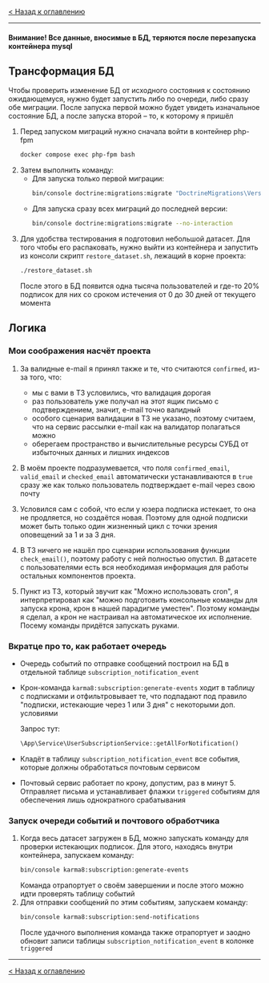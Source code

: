 [< Назад к оглавлению](../README.md)

___

#### Внимание! Все данные, вносимые в БД, теряются после перезапуска контейнера mysql

## Трансформация БД

Чтобы проверить изменение БД от исходного состояния к состоянию ожидающемуся, нужно будет запустить либо по очереди, либо сразу обе миграции.
После запуска первой можно будет увидеть изначальное состояние БД, а после запуска второй – то, к которому я пришёл

  1. Перед запуском миграций нужно сначала войти в контейнер php-fpm
     ```bash
     docker compose exec php-fpm bash
     ```
  2. Затем выполнить команду:
     - Для запуска только первой миграции:
       ```bash
       bin/console doctrine:migrations:migrate "DoctrineMigrations\Version20231125191916" --no-interaction
       ```
     - Для запуска сразу всех миграций до последней версии:
       ```bash
       bin/console doctrine:migrations:migrate --no-interaction
       ```
  3. Для удобства тестирования я подготовил небольшой датасет. Для того чтобы его распаковать, нужно выйти из контейнера
     и запустить из консоли скрипт `restore_dataset.sh`, лежащий в корне проекта:
     ```bash
     ./restore_dataset.sh
     ```
     После этого в БД появится одна тысяча пользователей и где-то 20% подписок для них со сроком истечения от 0 до 30 дней от текущего момента

## Логика

### Мои соображения насчёт проекта

1. За валидные e-mail я принял также и те, что считаются `confirmed`, из-за того, что:
   - мы с вами в ТЗ условились, что валидация дорогая
   - раз пользователь уже получал на этот ящик письмо с подтверждением, значит, e-mail точно валидный
   - особого сценария валидации в ТЗ не указано, поэтому считаем, что на сервис рассылки e-mail как на валидатор полагаться можно
   - оберегаем пространство и вычислительные ресурсы СУБД от избыточных данных и лишних индексов

2. В моём проекте подразумевается, что поля `confirmed_email`, `valid_email` и `checked_email` автоматически устанавливаются в `true` сразу
   же как только пользователь подтверждает e-mail через свою почту

3. Условился сам с собой, что если у юзера подписка истекает, то она не продляется, но создаётся новая. Поэтому для одной подписки может быть
   только один жизненный цикл с точки зрения оповещений за 1 и за 3 дня.

4. В ТЗ ничего не нашёл про сценарии использования функции `check_email()`, поэтому работу с ней полностью опустил. В датасете с пользователями есть
   вся необходимая информация для работы остальных компонентов проекта.

5. Пункт из ТЗ, который звучит как "Можно использовать cron", я интерпретировал как "можно подготовить консольные команды для запуска крона, крон в нашей парадигме уместен".
   Поэтому команды я сделал, а крон не настраивал на автоматическое их исполнение. Посему команды придётся запускать руками.

### Вкратце про то, как работает очередь

- Очередь событий по отправке сообщений построил на БД в отдельной таблице `subscription_notification_event`
- Крон-команда `karma8:subscription:generate-events` ходит в таблицу с подписками и отфильтровывает те, что подпадают под правило
  "подписки, истекающие через 1 или 3 дня" с некоторыми доп. условиями

  Запрос тут:
  ```php
  \App\Service\UserSubscriptionService::getAllForNotification()
  ```
- Кладёт в таблицу `subscription_notification_event` все события, которые должны обработаться почтовым сервисом
- Почтовый сервис работает по крону, допустим, раз в минут 5. Отправляет письма и устанавливает флажки `triggered` событиям для обеспечения
  лишь однократного срабатывания

### Запуск очереди событий и почтового обработчика

1. Когда весь датасет загружен в БД, можно запускать команду для проверки истекающих подписок.
   Для этого, находясь внутри контейнера, запускаем команду:
   ```bash
   bin/console karma8:subscription:generate-events
   ```
   Команда отрапортует о своём завершении и после этого можно идти проверять таблицу событий
2. Для отправки сообщений по этим событиям, запускаем команду:
   ```bash
   bin/console karma8:subscription:send-notifications
   ```
   После удачного выполнения команда также отрапортует и заодно обновит записи таблицы `subscription_notification_event`
   в колонке `triggered`

___

[< Назад к оглавлению](../README.md)
